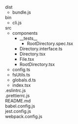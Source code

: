 <div>
  <ul style="list-style-type:none;padding:0" data-testid="react-md-tree" id="react-md-tree">
    <li>dist<ul id="dist" data-testid="dist">
        <li><span>bundle.js</span></li>
      </ul>
    </li>
    <li>bin<ul id="bin" data-testid="bin">
        <li><span>cli.js</span></li>
      </ul>
    </li>
    <li>src<ul id="src" data-testid="src">
        <li>components<ul id="components" data-testid="components">
            <li>__tests__<ul id="__tests__" data-testid="__tests__">
                <li><span>RootDirectory.spec.tsx</span></li>
              </ul>
            </li>
            <li><span>Directory.interface.ts</span></li>
            <li><span>Directory.tsx</span></li>
            <li><span>File.tsx</span></li>
            <li><span>RootDirectory.tsx</span></li>
          </ul>
        </li>
        <li><span>config.ts</span></li>
        <li><span>fsUtils.ts</span></li>
        <li><span>globals.d.ts</span></li>
        <li><span>index.tsx</span></li>
      </ul>
    </li>
    <li><span>.eslintrc.js</span></li>
    <li><span>.prettierrc.js</span></li>
    <li><span>README.md</span></li>
    <li><span>babel.config.js</span></li>
    <li><span>jest.config.js</span></li>
    <li><span>webpack.config.js</span></li>
  </ul>
</div>
